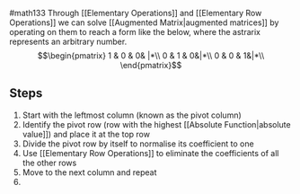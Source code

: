 #math133 
Through [[Elementary Operations]] and [[Elementary Row Operations]] we can solve [[Augmented Matrix|augmented matrices]] by operating on them to reach a form like the below, where the astrarix represents an arbitrary number.
$$\begin{pmatrix}  
1 & 0 & 0& |*\\  
0 & 1 & 0&|*\\
0 & 0 & 1&|*\\
\end{pmatrix}$$

## Steps
1. Start with the leftmost column (known as the pivot column)
2. Identify the pivot row (row with the highest [[Absolute Function|absolute value]]) and place it at the top row
3. Divide the pivot row by itself to normalise its coefficient to one
4. Use [[Elementary Row Operations]] to eliminate the coefficients of all the other rows
5. Move to the next column and repeat
6. 